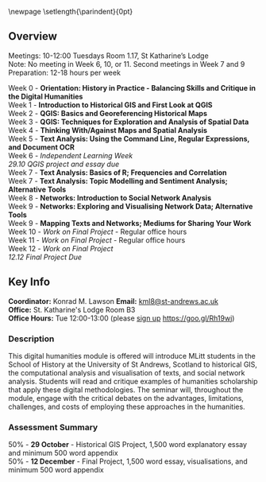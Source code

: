 \newpage
\setlength{\parindent}{0pt}

## Overview

Meetings: 10-12:00 Tuesdays Room 1.17, St Katharine’s Lodge  
Note: No meeting in Week 6, 10, or 11. Second meetings in Week 7 and 9
Preparation: 12-18 hours per week  

Week 0 - **Orientation: History in Practice - Balancing Skills and Critique in the Digital Humanities**   
Week 1 - **Introduction to Historical GIS and First Look at QGIS**  
Week 2 - **QGIS: Basics and Georeferencing Historical Maps**   
Week 3 - **QGIS: Techniques for Exploration and Analysis of Spatial Data**  
Week 4 - **Thinking With/Against Maps and Spatial Analysis**   
Week 5 - **Text Analysis: Using the Command Line, Regular Expressions, and Document OCR**  
Week 6 - *Independent Learning Week*  
*29.10 QGIS project and essay due*  
Week 7 - **Text Analysis: Basics of R; Frequencies and Correlation**  
Week 7 - **Text Analysis: Topic Modelling and Sentiment Analysis; Alternative Tools**  
Week 8 - **Networks: Introduction to Social Network Analysis**  
Week 9 - **Networks: Exploring and Visualising Network Data; Alternative Tools**  
Week 9 - **Mapping Texts and Networks; Mediums for Sharing Your Work**  
Week 10 - *Work on Final Project* - Regular office hours   
Week 11 - *Work on Final Project* - Regular office hours   
Week 12 - *Work on Final Project*  
*12.12 Final Project Due*  

## Key Info

**Coordinator:** Konrad M. Lawson **Email:** kml8@st-andrews.ac.uk  
**Office:** St. Katharine's Lodge Room B3  
**Office Hours:** Tue 12:00-13:00 (please [sign up](https://goo.gl/Rh19wj) https://goo.gl/Rh19wj)

### Description

This digital humanities module is offered will introduce MLitt students in the School of History at the University of St Andrews, Scotland to historical GIS, the computational analysis and visualisation of texts, and social network analysis. Students will read and critique examples of humanities scholarship that apply these digital methodologies. The seminar will, throughout the module, engage with the critical debates on the advantages, limitations, challenges, and costs of employing these approaches in the humanities.

### Assessment Summary

50% - **29 October** - Historical GIS Project, 1,500 word explanatory essay and minimum 500 word appendix  
50% - **12 December** - Final Project, 1,500 word essay, visualisations, and minimum 500 word appendix


